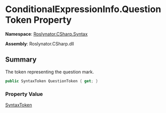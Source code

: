 # ConditionalExpressionInfo\.QuestionToken Property

**Namespace**: [Roslynator.CSharp.Syntax](../../README.md)

**Assembly**: Roslynator\.CSharp\.dll

## Summary

The token representing the question mark\.

```csharp
public SyntaxToken QuestionToken { get; }
```

### Property Value

[SyntaxToken](https://docs.microsoft.com/en-us/dotnet/api/microsoft.codeanalysis.syntaxtoken)

